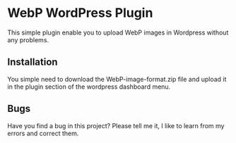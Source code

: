 # WebP WordPress Plugin

This simple plugin enable you to upload WebP images in Wordpress without any problems.

## Installation

You simple need to download the WebP-image-format.zip file and upload it in the plugin section of the wordpress dashboard menu.

## Bugs
 
 Have you find a bug in this project? Please tell me it, I like to learn from my errors and correct them.
 
